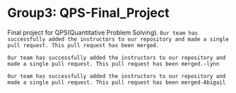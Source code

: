 # Group3: QPS-Final_Project

Final project for QPS(Quantitative Problem Solving).
`0ur team has successfully added the instructors to our repository and made a single pull request. This pull request has been merged.`

`0ur team has successfully added the instructors to our repository and made a single pull request. This pull request has been merged.-lynn`

`0ur team has successfully added the instructors to our repository and made a single pull request. This pull request has been merged-Abigail`
